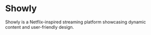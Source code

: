 # Showly
Showly is a Netflix-inspired streaming platform showcasing dynamic content and user-friendly design.
